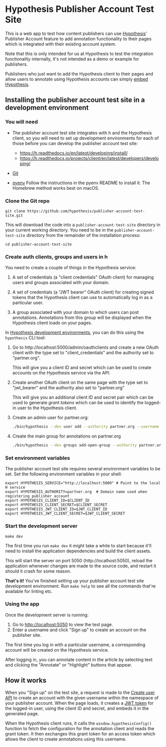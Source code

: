 # Hypothesis Publisher Account Test Site

This is a web app to test how content publishers can use
[Hypothesis](https://hypothes.is)' Publisher Account feature to add annotation
functionality to their pages which is integrated with their existing account
system.

Note that this is only intended for us at Hypothesis to test the integration
functionality internally, it's not intended as a demo or example for
publishers.

Publishers who just want to add the Hypothesis client to their pages and allow users to annotate using Hypothesis accounts can simply [embed Hypothesis](https://hypothes.is/for-publishers/).

## Installing the publisher account test site in a development environment

### You will need

* The publisher account test site integrates with h and the Hypothesis client,
  so you will need to set up development environments for each of those before
  you can develop the publisher account test site:

  * https://h.readthedocs.io/en/latest/developing/install/
  * https://h.readthedocs.io/projects/client/en/latest/developers/developing/

* [Git](https://git-scm.com/)

* [pyenv](https://github.com/pyenv/pyenv)
  Follow the instructions in the pyenv README to install it.
  The Homebrew method works best on macOS.

### Clone the Git repo

    git clone https://github.com/hypothesis/publisher-account-test-site.git

This will download the code into a `publisher-account-test-site` directory in
your current working directory. You need to be in the
`publisher-account-test-site` directory from the remainder of the installation
process:

    cd publisher-account-test-site

### Create auth clients, groups and users in h

You need to create a couple of things in the Hypothesis service:

1. A set of credentials (a "client credentials" OAuth client) for managing users
   and groups associated with your domain.

2. A set of credentials (a "JWT bearer" OAuth client) for creating signed tokens that
   the Hypothesis client can use to automatically log in as a particular user.

3. A group associated with your domain to which users can post annotations.
   Annotations from this group will be displayed when the Hypothesis client
   loads on your pages.

In [Hypothesis development environments](http://h.readthedocs.io/en/latest/developing/install/), you can do this using the `hypothesis` CLI tool:

1. Go to http://localhost:5000/admin/oauthclients and create a new OAuth client
   with the type set to "client_credentials" and the authority set to "partner.org".

   This will give you a client ID and secret which can be used to create
   accounts on the Hypothesis service via the API.

2. Create another OAuth client on the same page with the type set to
   "jwt_bearer" and the authority also set to "partner.org"

   This will give you an additional client ID and secret pair which can be used to generate
   _grant tokens_ which can be used to identify the logged-in user to the
   Hypothesis client.

3. Create an admin user for partner.org:
   ```sh
   ./bin/hypothesis --dev user add --authority partner.org --username admin --email admin@localhost --password secret
   ```

4. Create the main group for annotations on partner.org
   ```sh
   ./bin/hypothesis --dev groups add-open-group --authority partner.org --name Partner --creator admin --origin http://localhost:5050
   ```

### Set environment variables

The publisher account test site requires several environment variables to be
set. Set the following environment variables in your shell:

    export HYPOTHESIS_SERVICE="http://localhost:5000" # Point to the local H service
    export HYPOTHESIS_AUTHORITY=partner.org  # Domain name used when registering publisher account
    export HYPOTHESIS_CLIENT_ID=$CLIENT_ID
    export HYPOTHESIS_CLIENT_SECRET=$CLIENT_SECRET
    export HYPOTHESIS_JWT_CLIENT_ID=$JWT_CLIENT_ID
    export HYPOTHESIS_JWT_CLIENT_SECRET=$JWT_CLIENT_SECRET


### Start the development server

    make dev

The first time you run `make dev` it might take a while to start because it'll
need to install the application dependencies and build the client assets.

This will start the server on port 5050 (http://localhost:5050), reload the
application whenever changes are made to the source code, and restart it should
it crash for some reason.

**That's it!** You’ve finished setting up your publisher account test site
development environment. Run `make help` to see all the commands that're
available for linting etc.

### Using the app

Once the development server is running:

1. Go to [http://localhost:5050](http://localhost:5050) to view the test page.
2. Enter a username and click "Sign up" to create an account on the publisher site.

The first time you log in with a particular username, a corresponding account
will be created on the Hypothesis service.

After logging in, you can annotate content in the article by selecting text and
clicking the "Annotate" or "Highlight" buttons that appear.

## How it works

When you "Sign up" on the test site, a request is made to the [Create user API](http://h.readthedocs.io/en/latest/api/#operation/createUser) to create an account with the given username within the namespace of your publisher account. When the page loads, it creates a [JWT token](https://jwt.io/) for the logged-in user, using the client ID and secret, and embeds it in the generated page.

When the Hypothesis client runs, it calls the `window.hypothesisConfig()` function to fetch the configuration for the annotation client and reads the grant token. It then exchanges this grant token for an access token which allows the client to create annotations using this username.
